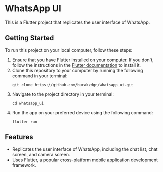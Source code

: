 <h1>WhatsApp UI</h1>
    <p>This is a Flutter project that replicates the user interface of WhatsApp.</p>
    <h2>Getting Started</h2>
    <p>To run this project on your local computer, follow these steps:</p>
    <ol>
      <li>Ensure that you have Flutter installed on your computer. If you don't, follow the instructions in the <a href="https://flutter.dev/docs/get-started/install">Flutter documentation</a> to install it.</li>
      <li>Clone this repository to your computer by running the following command in your terminal:</li>
      <pre><code>git clone https://github.com/burakzdgn/whatsapp_ui.git</code></pre>
      <li>Navigate to the project directory in your terminal:</li>
      <pre><code>cd whatsapp_ui</code></pre>
      <li>Run the app on your preferred device using the following command:</li>
      <pre><code>flutter run</code></pre>
    </ol>
    <h2>Features</h2>
    <ul>
      <li>Replicates the user interface of WhatsApp, including the chat list, chat screen, and camera screen.</li>
      <li>Uses Flutter, a popular cross-platform mobile application development framework.</li>
    </ul>
